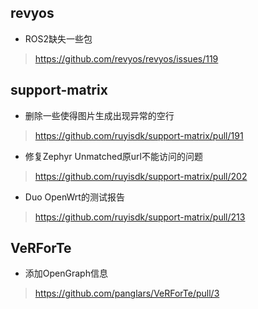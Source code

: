 ## revyos
- ROS2缺失一些包

> https://github.com/revyos/revyos/issues/119

## support-matrix

- 删除一些使得图片生成出现异常的空行

> https://github.com/ruyisdk/support-matrix/pull/191

- 修复Zephyr Unmatched原url不能访问的问题

> https://github.com/ruyisdk/support-matrix/pull/202

- Duo OpenWrt的测试报告

> https://github.com/ruyisdk/support-matrix/pull/213

## VeRForTe

- 添加OpenGraph信息

> https://github.com/panglars/VeRForTe/pull/3
